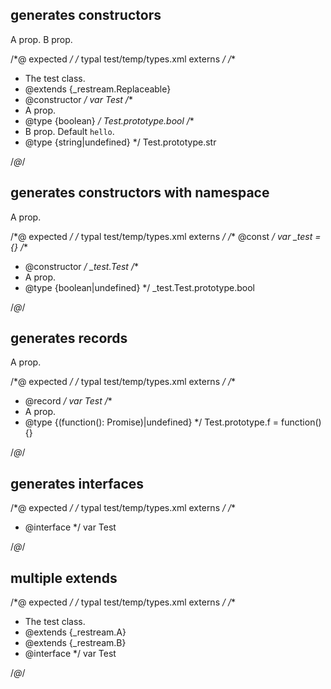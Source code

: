 ## generates constructors
<types>
  <type extends="_restream.Replaceable" constructor
    name="Test" desc="The test class.">
    <prop boolean name="bool">A prop.</prop>
    <prop string name="str" default="hello">B prop.</prop>
  </type>
</types>

/*@ expected */
/* typal test/temp/types.xml externs */
/**
 * The test class.
 * @extends {_restream.Replaceable}
 * @constructor
 */
var Test
/**
 * A prop.
 * @type {boolean}
 */
Test.prototype.bool
/**
 * B prop. Default `hello`.
 * @type {string|undefined}
 */
Test.prototype.str

/*@*/

## generates constructors with namespace
<types namespace="_test">
  <type name="Test" constructor>
    <prop boolean opt name="bool">A prop.</prop>
  </type>
</types>

/*@ expected */
/* typal test/temp/types.xml externs */
/** @const */
var _test = {}
/**
 * @constructor
 */
_test.Test
/**
 * A prop.
 * @type {boolean|undefined}
 */
_test.Test.prototype.bool

/*@*/

## generates records
<types>
  <type record name="Test">
    <prop opt type="function(): Promise" name="f">A prop.</prop>
  </type>
</types>

/*@ expected */
/* typal test/temp/types.xml externs */
/**
 * @record
 */
var Test
/**
 * A prop.
 * @type {(function(): Promise)|undefined}
 */
Test.prototype.f = function() {}

/*@*/

## generates interfaces
<types>
  <type interface name="Test"/>
</types>

/*@ expected */
/* typal test/temp/types.xml externs */
/**
 * @interface
 */
var Test

/*@*/

## multiple extends
<types>
  <type extends="_restream.A,_restream.B" interface
    name="Test" desc="The test class.">
  </type>
</types>

/*@ expected */
/* typal test/temp/types.xml externs */
/**
 * The test class.
 * @extends {_restream.A}
 * @extends {_restream.B}
 * @interface
 */
var Test

/*@*/